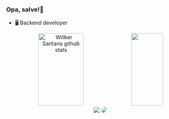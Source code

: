 ### Opa, salve!👋

- 🖥️ Backend developer
  
<div align="center">  
  <img width="49%" height="195px" src="https://github-readme-stats.vercel.app/api?username=willkersv&show_icons=true&count_private=true&hide_border=true&title_color=8B008B&icon_color=8B008B&text_color=c9d1d9&bg_color=0d1117" alt="Willker Santana github stats" /> 
  <img width="41%" height="195px" src="https://github-readme-stats.vercel.app/api/top-langs/?username=willkersv&layout=compact&hide_border=true&title_color=8B008B&text_color=FFFFFF&bg_color=0d1117" />
</div>


<div align="center"> 
<a href = "mailto:cmp.1a.willkersv@gmail.com"> <img src="https://img.shields.io/badge/-Gmail-%23333?style=for-the-badge&logo=gmail&logoColor=white" target="_blank"></a>
<a href="https://www.linkedin.com/in/willkersv/" target="_blank"><img src="https://img.shields.io/badge/-LinkedIn-%230077B5?style=for-the-badge&logo=linkedin&logoColor=white" style="border-radius: 30px" target="_blank"></a> 
 </div>

<!--
**willkersv/willkersv** is a ✨ _special_ ✨ repository because its `README.md` (this file) appears on your GitHub profile.

Here are some ideas to get you started:

- 🔭 I’m currently working on ...
- 🌱 I’m currently learning ...
- 👯 I’m looking to collaborate on ...
- 🤔 I’m looking for help with ...
- 💬 Ask me about ...
- 📫 How to reach me: ...
- 😄 Pronouns: ...
- ⚡ Fun fact: ...
-->
